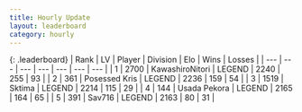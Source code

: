 ```yaml
---
title: Hourly Update
layout: leaderboard
category: hourly
---
```


{: .leaderboard}
| Rank | LV | Player | Division | Elo | Wins | Losses |
| --- | --- | --- | --- | --- | --- | --- |
| <span data-change="0">1</span> | 2700 | <span title="ID: 164871">KawashiroNitori</span> | LEGEND | <span data-change="0">2240</span> | <span data-change="0">255</span> | <span data-change="0">93</span> |
| <span data-change="0">2</span> | 361 | <span title="ID: 402846">Posessed Kris</span> | LEGEND | <span data-change="0">2236</span> | <span data-change="0">159</span> | <span data-change="0">54</span> |
| <span data-change="0">3</span> | 1519 | <span title="ID: 353063">Sktima</span> | LEGEND | <span data-change="0">2214</span> | <span data-change="0">115</span> | <span data-change="0">29</span> |
| <span data-change="3">4</span> | 144 | <span title="ID: 641994">Usada Pekora</span> | LEGEND | <span data-change="15">2165</span> | <span data-change="6">164</span> | <span data-change="1">65</span> |
| <span data-change="-1">5</span> | 391 | <span title="ID: 556277">Sav716</span> | LEGEND | <span data-change="0">2163</span> | <span data-change="0">80</span> | <span data-change="0">31</span> |